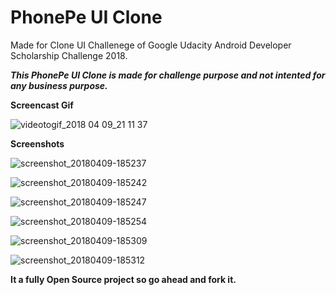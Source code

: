 # PhonePe UI Clone

Made for Clone UI Challenege of Google Udacity Android Developer Scholarship Challenge 2018. 

**_This PhonePe UI Clone is made for challenge purpose and not intented for any business purpose._**

**Screencast Gif**

![videotogif_2018 04 09_21 11 37](https://user-images.githubusercontent.com/16916934/38507935-7c5125f6-3c3b-11e8-9159-151e8b6f7514.gif)

**Screenshots**

![screenshot_20180409-185237](https://user-images.githubusercontent.com/16916934/38507302-cc8ae2c0-3c39-11e8-9250-e686e9863f02.png)

![screenshot_20180409-185242](https://user-images.githubusercontent.com/16916934/38507356-f586ee12-3c39-11e8-9e06-3c2a554b05be.png)

![screenshot_20180409-185247](https://user-images.githubusercontent.com/16916934/38507411-0d0919ca-3c3a-11e8-938b-99b2f2964b71.png)

![screenshot_20180409-185254](https://user-images.githubusercontent.com/16916934/38507440-2010275c-3c3a-11e8-8d5d-f1121f84b39b.png)

![screenshot_20180409-185309](https://user-images.githubusercontent.com/16916934/38507471-36af2c38-3c3a-11e8-9427-23081e2ebab7.png)

![screenshot_20180409-185312](https://user-images.githubusercontent.com/16916934/38507488-45ca6fc0-3c3a-11e8-87a7-c958b153810a.png)


**It a fully Open Source project so go ahead and fork it.**

